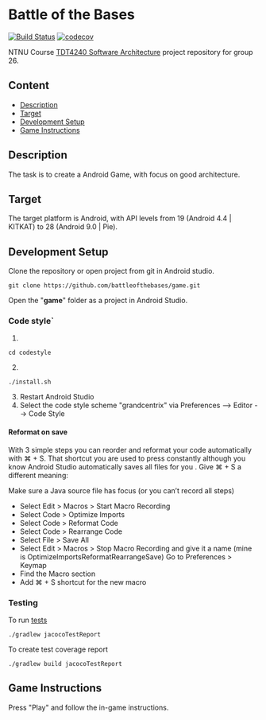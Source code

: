 # Battle of the Bases
[![Build Status](https://travis-ci.com/battleofthebases/game.svg?branch=master)](https://travis-ci.com/battleofthebases/game)
[![codecov](https://codecov.io/gh/battleofthebases/game/branch/master/graph/badge.svg)](https://codecov.io/gh/battleofthebases/game)

NTNU Course [TDT4240 Software Architecture](https://www.ntnu.edu/studies/courses/TDT4240#tab=omEmnet) project repository for group 26.

## Content
* [Description](#description)
* [Target](#target)
* [Development Setup](#development-setup)
* [Game Instructions](#game-instructions)

## Description
The task is to create a Android Game, with focus on good architecture.

## Target
The target platform is Android, with API levels from 19 (Android 4.4 | KITKAT) to 28 (Android 9.0 | Pie).

## Development Setup
Clone the repository or open project from git in Android studio.
```
git clone https://github.com/battleofthebases/game.git
````

Open the "**game**" folder as a project in Android Studio.

### Code style`
1. 
```
cd codestyle
```
2.
```
./install.sh
```
3. Restart Android Studio
4. Select the code style scheme "grandcentrix" via Preferences --> Editor --> Code Style

#### Reformat on save
With 3 simple steps you can reorder and reformat your code automatically with ⌘ + S. That shortcut you are used to press constantly although you know Android Studio automatically saves all files for you . Give ⌘ + S a different meaning:

Make sure a Java source file has focus (or you can’t record all steps)
- Select Edit > Macros > Start Macro Recording
- Select Code > Optimize Imports
- Select Code > Reformat Code
- Select Code > Rearrange Code
- Select File > Save All
- Select Edit > Macros > Stop Macro Recording and give it a name (mine is OptimizeImportsReformatRearrangeSave)
Go to Preferences > Keymap
- Find the Macro section
- Add ⌘ + S shortcut for the new macro

### Testing

To run [tests](https://github.com/arturdm/jacoco-android-gradle-plugin)
```
./gradlew jacocoTestReport
```

To create test coverage report
```
./gradlew build jacocoTestReport
```


## Game Instructions
Press "Play" and follow the in-game instructions.